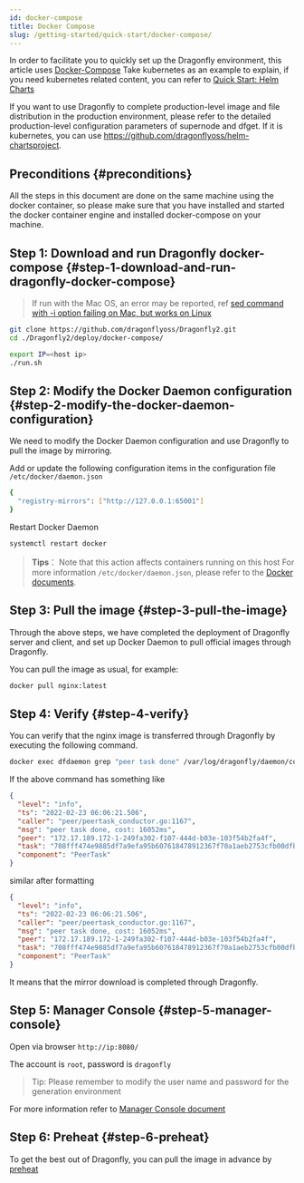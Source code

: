 ```yaml
---
id: docker-compose
title: Docker Compose
slug: /getting-started/quick-start/docker-compose/
---
```


In order to facilitate you to quickly set up the Dragonfly environment,
this article uses [Docker-Compose](https://docs.docker.com/compose/) Take kubernetes as an example to explain,
if you need kubernetes related content, you can refer to [Quick Start: Helm Charts](../../setup/install/helm-charts.md)

If you want to use Dragonfly to complete production-level image and file distribution in the production environment,
please refer to the detailed production-level configuration parameters of supernode and dfget. If it is kubernetes,
you can use <https://github.com/dragonflyoss/helm-chartsproject>.

## Preconditions {#preconditions}

All the steps in this document are done on the same machine using the docker container,
so please make sure that you have installed and started
the docker container engine and installed docker-compose on your machine.

## Step 1: Download and run Dragonfly docker-compose {#step-1-download-and-run-dragonfly-docker-compose}

> If run with the Mac OS, an error may be reported,
> ref [sed command with -i option failing on Mac, but works on Linux](https://stackoverflow.com/a/41416710)

```bash
git clone https://github.com/dragonflyoss/Dragonfly2.git
cd ./Dragonfly2/deploy/docker-compose/

export IP=<host ip>
./run.sh
```

## Step 2: Modify the Docker Daemon configuration {#step-2-modify-the-docker-daemon-configuration}

We need to modify the Docker Daemon configuration and use Dragonfly to pull the image by mirroring.

Add or update the following configuration items in the configuration file `/etc/docker/daemon.json`

```bash
{
  "registry-mirrors": ["http://127.0.0.1:65001"]
}
```

Restart Docker Daemon

```bash
systemctl restart docker
```

> **Tips**：
> Note that this action affects containers running on this host
> For more information `/etc/docker/daemon.json`,
> please refer to the [Docker documents](https://docs.docker.com/registry/recipes/mirror/#configure-the-cache).

## Step 3: Pull the image {#step-3-pull-the-image}

Through the above steps, we have completed the deployment of Dragonfly server and client,
and set up Docker Daemon to pull official images through Dragonfly.

You can pull the image as usual, for example:

```bash
docker pull nginx:latest
```

## Step 4: Verify {#step-4-verify}

You can verify that the nginx image is transferred through Dragonfly by executing the following command.

```bash
docker exec dfdaemon grep "peer task done" /var/log/dragonfly/daemon/core.log
```

If the above command has something like

```json
{
  "level": "info",
  "ts": "2022-02-23 06:06:21.506",
  "caller": "peer/peertask_conductor.go:1167",
  "msg": "peer task done, cost: 16052ms",
  "peer": "172.17.189.172-1-249fa302-f107-444d-b03e-103f54b2fa4f",
  "task": "708fff474e9885df7a9efa95b607618478912367f70a1aeb2753cfb00dfb28f7",
  "component": "PeerTask"
}
```

similar after formatting

```json
{
  "level": "info",
  "ts": "2022-02-23 06:06:21.506",
  "caller": "peer/peertask_conductor.go:1167",
  "msg": "peer task done, cost: 16052ms",
  "peer": "172.17.189.172-1-249fa302-f107-444d-b03e-103f54b2fa4f",
  "task": "708fff474e9885df7a9efa95b607618478912367f70a1aeb2753cfb00dfb28f7",
  "component": "PeerTask"
}
```

It means that the mirror download is completed through Dragonfly.

## Step 5: Manager Console {#step-5-manager-console}

Open via browser `http://ip:8080/`

The account is `root`, password is `dragonfly`

> Tip: Please remember to modify the user name and password for the generation environment

For more information refer to
[Manager Console document](../../reference/manage-console.md)

## Step 6: Preheat {#step-6-preheat}

To get the best out of Dragonfly, you can pull the image in advance by [preheat](../../reference/preheat.md)
